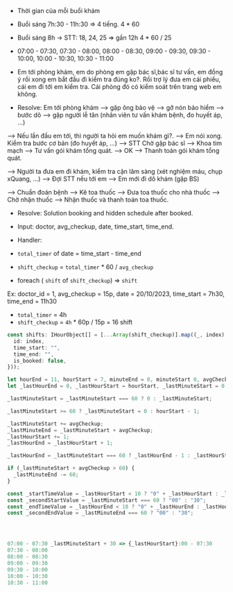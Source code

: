- Thời gian của mỗi buổi khám

- Buổi sáng 7h:30 - 11h:30 => 4 tiếng. 4 \* 60

- Buổi sáng 8h -> STT: 18, 24, 25 => gần 12h 4 \* 60 / 25

- 07:00 - 07:30, 07:30 - 08:00, 08:00 - 08:30, 09:00 - 09:30, 09:30 - 10:00, 10:00 - 10:30, 10:30 - 11:00

- Em tới phòng khám, em do phòng em gặp bác sĩ,bác sĩ tư vấn, em đồng ý rồi xong em bắt đầu đi kiểm tra đúng ko?. Rồi trợ lý đưa em cái phiếu,
  cái em đi tới em kiểm tra. Cái phòng đó có kiểm soát trên trang web em không.

- Resolve: Em tới phòng khám --> gặp ông bảo vệ --> gỡ nón bảo hiểm --> bước dô --> gặp người lễ tân (nhân viên tư vấn khám bệnh, đo huyết áp, ...)

--> Nếu lần đầu em tới, thì người ta hỏi em muốn khám gì?. --> Em nói xong. Kiểm tra bước cơ bản (đo huyết áp, ...) --> STT Chờ gặp bác sĩ --> Khoa tim mạch --> Tư vấn gói khám tổng quát. --> OK --> Thanh toán gói khám tổng quát.

--> Người ta đưa em đi khám, kiểm tra cận lâm sàng (xét nghiệm máu, chụp xQuang, ...) --> Đợi STT nếu tới em --> Em mới đi dô khám (gặp BS)

--> Chuẩn đoán bệnh --> Kê toa thuốc --> Đưa toa thuốc cho nhà thuốc --> Chờ nhận thuốc --> Nhận thuốc và thanh toán toa thuốc.

- Resolve: Solution booking and hidden schedule after booked.

- Input: doctor, avg_checkup, date, time_start, time_end.

- Handler:

* `total_timer` of date = time_start - time_end

* `shift_checkup` = `total_timer` \* 60 / `avg_checkup`

* foreach ( `shift` of `shift_checkup`) => `shift`

Ex: doctor_id = 1, avg_checkup = 15p, date = 20/10/2023, time_start = 7h30, time_end = 11h30

- `total_timer` = 4h
- `shift_checkup` = `4h` \* 60p / 15p = 16 shift

```ts
const shifts: IHourObject[] = [...Array(shift_checkup)].map((_, index) => ({
  id: index,
  time_start: "",
  time_end: "",
  is_booked: false,
}));
```

```ts
let hourEnd = 11, hourStart = 7, minuteEnd = 0, minuteStart 0, avgCheckup = 30;
let _lastHourEnd = 0, _lastHourStart = hourStart, _lastMinuteStart = 0, _lastMinuteEnd = 0;

_lastMinuteStart = _lastMinuteStart === 60 ? 0 : _lastMinuteStart;

_lastMinuteStart >= 60 ? _lastMinuteStart = 0 : hourStart - 1;

_lastMinuteStart += avgCheckup;
_lastMinuteEnd = _lastMinuteStart + avgCheckup;
_lastHourStart += 1;
_lastHourEnd = _lastHourStart + 1;

_lastHourEnd = _lastMinuteStart === 60 ? _lastHourEnd - 1 : _lastHourStart + 1;

if (_lastMinuteStart + avgCheckup > 60) {
  _lastMinuteEnd -= 60;
}

const _startTimeValue = _lastHourStart < 10 ? "0" + _lastHourStart : _lastHourStart;
const _secondStartValue = _lastMinuteStart === 60 ? "00" : "30";
const _endTimeValue = _lastHourEnd < 10 ? "0" + _lastHourEnd : _lastHourEnd;
const _secondEndValue = _lastMinuteEnd === 60 ? "00" : "30";




07:00 - 07:30 _lastMinuteStart + 30 => {_lastHourStart}:00 - 07:30
07:30 - 08:00
08:00 - 08:30
09:00 - 09:30
09:30 - 10:00
10:00 - 10:30
10:30 - 11:00

```
